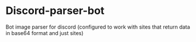 # Discord-parser-bot
Bot image parser for discord (configured to work with sites that return data in base64 format and just sites)
